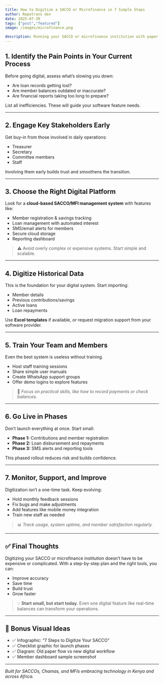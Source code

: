 ```yaml
---
title: How to Digitize a SACCO or Microfinance in 7 Simple Steps
author: Repotrans dev
date: 2025-07-30
tags: ["post","featured"]
image: /images/microfinance.png

description: Running your SACCO or microfinance institution with paper records and spreadsheets may have worked in the past — but not anymore. As member expectations rise and compliance grows stricter, digitizing your operations is no longer a luxury — it’s essential.Here’s a simple 7-step roadmap to move your SACCO or MFI into the digital era **without stress or high costs
---
```


## 1. Identify the Pain Points in Your Current Process

Before going digital, assess what’s slowing you down:
- Are loan records getting lost?
- Are member balances outdated or inaccurate?
- Are financial reports taking too long to prepare?

List all inefficiencies. These will guide your software feature needs.

---

## 2. Engage Key Stakeholders Early

Get buy-in from those involved in daily operations:
- Treasurer  
- Secretary  
- Committee members  
- Staff

Involving them early builds trust and smoothens the transition.

---

## 3. Choose the Right Digital Platform

Look for a **cloud-based SACCO/MFI management system** with features like:
- Member registration & savings tracking  
- Loan management with automated interest  
- SMS/email alerts for members  
- Secure cloud storage  
- Reporting dashboard

> ⚠️ Avoid overly complex or expensive systems. Start simple and scalable.

---

## 4. Digitize Historical Data

This is the foundation for your digital system. Start importing:
- Member details  
- Previous contributions/savings  
- Active loans  
- Loan repayments

Use **Excel templates** if available, or request migration support from your software provider.

---

## 5. Train Your Team and Members

Even the best system is useless without training.

- Host staff training sessions  
- Share simple user manuals  
- Create WhatsApp support groups  
- Offer demo logins to explore features

> 🧠 *Focus on practical skills, like how to record payments or check balances.*

---

## 6. Go Live in Phases

Don’t launch everything at once. Start small:
- **Phase 1:** Contributions and member registration  
- **Phase 2:** Loan disbursement and repayments  
- **Phase 3:** SMS alerts and reporting tools

This phased rollout reduces risk and builds confidence.

---

## 7. Monitor, Support, and Improve

Digitization isn’t a one-time task. Keep evolving:
- Hold monthly feedback sessions  
- Fix bugs and make adjustments  
- Add features like mobile money integration  
- Train new staff as needed

> 📊 *Track usage, system uptime, and member satisfaction regularly.*

---

## ✅ Final Thoughts

Digitizing your SACCO or microfinance institution doesn’t have to be expensive or complicated. With a step-by-step plan and the right tools, you can:
- Improve accuracy  
- Save time  
- Build trust  
- Grow faster

> 💡 **Start small, but start today.** Even one digital feature like real-time balances can transform your operations.

---

## 📌 Bonus Visual Ideas
- ✅ Infographic: “7 Steps to Digitize Your SACCO”  
- ✅ Checklist graphic for launch phases  
- ✅ Diagram: Old paper flow vs new digital workflow  
- ✅ Member dashboard sample screenshot

---

*Built for SACCOs, Chamas, and MFIs embracing technology in Kenya and across Africa.*